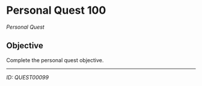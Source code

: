 # Personal Quest 100

*Personal Quest*

## Objective
Complete the personal quest objective.

---
*ID: QUEST00099*